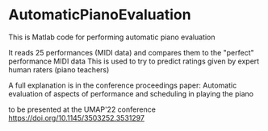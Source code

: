 # AutomaticPianoEvaluation

This is Matlab code for performing automatic piano evaluation

It reads 25 performances (MIDI data) and compares them to the "perfect" performance MIDI data
This is used to try to predict ratings given by expert human raters (piano teachers)

A full explanation is in the conference proceedings paper:
Automatic evaluation of aspects of performance and scheduling in playing the piano

to be presented at the UMAP'22 conference
https://doi.org/10.1145/3503252.3531297
